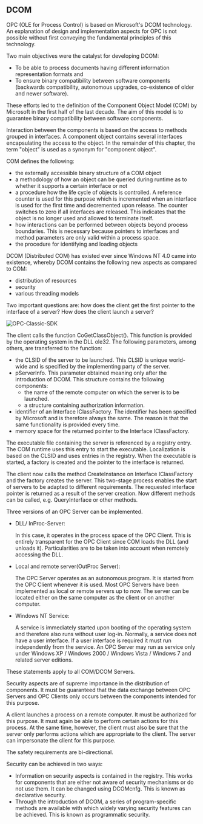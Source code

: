 ## **DCOM**

OPC (OLE for Process Control) is based on Microsoft's DCOM technology. An explanation of design and implementation aspects for OPC is not possible without first conveying the fundamental principles of this technology.

Two main objectives were the catalyst for developing DCOM:

-   To be able to process documents having different information representation formats and
-   To ensure binary compatibility between software components (backwards compatibility, autonomous upgrades, co-existence of older and newer software).

These efforts led to the definition of the Component Object Model (COM) by Microsoft in the first half of the last decade. The aim of this model is to guarantee binary compatibility between software components.

Interaction between the components is based on the access to methods grouped in interfaces. A component object contains several interfaces encapsulating the access to the object. In the remainder of this chapter, the term "object" is used as a synonym for "component object".

COM defines the following:

-   the externally accessible binary structure of a COM object
-   a methodology of how an object can be queried during runtime as to whether it supports a certain interface or not
-   a procedure how the life cycle of objects is controlled. A reference counter is used for this purpose which is incremented when an interface is used for the first time and decremented upon release. The counter switches to zero if all interfaces are released. This indicates that the object is no longer used and allowed to terminate itself.
-   how interactions can be performed between objects beyond process boundaries. This is necessary because pointers to interfaces and method parameters are only valid within a process space.
-   the procedure for identifying and loading objects

DCOM (Distributed COM) has existed ever since Windows NT 4.0 came into existence, whereby DCOM contains the following new aspects as compared to COM:

-   distribution of resources
-   security
-   various threading models

Two important questions are: how does the client get the first pointer to the interface of a server? How does the client launch a server?


![OPC-Classic-SDK](https://github.com/SoftingIndustrial/OPC-Classic-SDK/raw/main/documentation_pics/CMN_Intro_001_1.jpg)

The client calls the function CoGetClassObject(). This function is provided by the operating system in the DLL ole32. The following parameters, among others, are transferred to the function:

-   the CLSID of the server to be launched. This CLSID is unique world-wide and is specified by the implementing party of the server.
-   pServerInfo. This parameter obtained meaning only after the introduction of DCOM. This structure contains the following components:
    -   the name of the remote computer on which the server is to be launched.
    -   a structure containing authorization information.
-   identifier of an Interface IClassFactory. The identifier has been specified by Microsoft and is therefore always the same. The reason is that the same functionality is provided every time.
-   memory space for the returned pointer to the Interface IClassFactory.

The executable file containing the server is referenced by a registry entry. The COM runtime uses this entry to start the executable. Localization is based on the CLSID and uses entries in the registry. When the executable is started, a factory is created and the pointer to the interface is returned.

The client now calls the method CreateInstance on Interface IClassFactory and the factory creates the server. This two-stage process enables the start of servers to be adapted to different requirements. The requested interface pointer is returned as a result of the server creation. Now different methods can be called, e.g. QueryInterface or other methods.

Three versions of an OPC Server can be implemented.

-   DLL/ InProc-Server:
    
    In this case, it operates in the process space of the OPC Client. This is entirely transparent for the OPC Client since COM loads the DLL (and unloads it). Particularities are to be taken into account when remotely accessing the DLL.
    
-   Local and remote server(OutProc Server):
    
    The OPC Server operates as an autonomous program. It is started from the OPC Client whenever it is used. Most OPC Servers have been implemented as local or remote servers up to now. The server can be located either on the same computer as the client or on another computer.
    
-   Windows NT Service:
    
    A service is immediately started upon booting of the operating system and therefore also runs without user log-in. Normally, a service does not have a user interface. If a user interface is required it must run independently from the service. An OPC Server may run as service only under Windows XP / Windows 2000 / Windows Vista / Windows 7 and related server editions.
    

These statements apply to all COM/DCOM Servers.

Security aspects are of supreme importance in the distribution of components. It must be guaranteed that the data exchange between OPC Servers and OPC Clients only occurs between the components intended for this purpose.

A client launches a process on a remote computer. It must be authorized for this purpose. It must again be able to perform certain actions for this process. At the same time, however, the client must also be sure that the server only performs actions which are appropriate to the client. The server can impersonate the client for this purpose.

The safety requirements are bi-directional.

Security can be achieved in two ways:

-   Information on security aspects is contained in the registry. This works for components that are either not aware of security mechanisms or do not use them. It can be changed using DCOMcnfg. This is known as declarative security.
-   Through the introduction of DCOM, a series of program-specific methods are available with which widely varying security features can be achieved. This is known as programmatic security.
